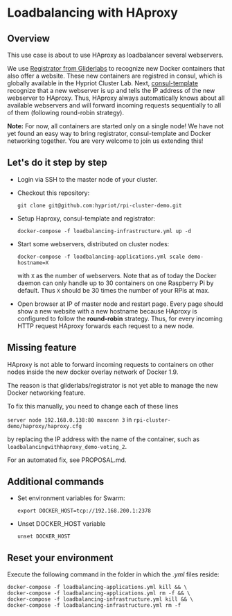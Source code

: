 Loadbalancing with HAproxy
==========================

Overview
---------
This use case is about to use HAproxy as loadbalancer several webservers.

We use [Registrator from Gliderlabs](https://github.com/gliderlabs/registrator) to recognize new Docker containers that also offer a website. These new containers are registred in consul, which is globally available in the Hypriot Cluster Lab. Next, [consul-template](https://github.com/hashicorp/consul-template) recognize that a new webserver is up and tells the IP address of the new webserver to HAproxy.
Thus, HAproxy always automatically knows about all available webservers and will forward incoming requests sequentially to all of them (following round-robin strategy).

**Note:** For now, all containers are started only on a single node! We have not yet found an easy way to bring registrator, consul-template and Docker networking together. You are very welcome to join us extending this!

Let's do it step by step
------------------------

- Login via SSH to the master node of your cluster.
- Checkout this repository:

  `git clone git@github.com:hypriot/rpi-cluster-demo.git`

- Setup Haproxy, consul-template and registrator:

  `docker-compose -f loadbalancing-infrastructure.yml up -d`

- Start some webservers, distributed on cluster nodes:

  `docker-compose -f loadbalancing-applications.yml scale demo-hostname=X`

  with `X` as the number of webservers. Note that as of today the Docker daemon can only handle up to 30 containers on one Raspberry Pi by default. Thus `X` should be 30 times the number of your RPis at max.

- Open browser at IP of master node and restart page. Every page should show a new website with a new hostname because HAproxy is configured to follow the **round-robin** strategy. Thus, for every incoming HTTP request HAproxy forwards each request to a new node.


Missing feature
---------------
HAproxy is not able to forward incoming requests to containers on other nodes inside the new docker overlay network of Docker 1.9.

The reason is that gliderlabs/registrator is not yet able to manage the new Docker networking feature.

To fix this manually, you need to change each of these lines

`server node 192.168.0.138:80 maxconn 3` in `rpi-cluster-demo/haproxy/haproxy.cfg`

by replacing the IP address with the name of the container, such as
`loadbalancingwithhaproxy_demo-voting_2`.

For an automated fix, see PROPOSAL.md.


Additional commands
--------------------
- Set environment variables for Swarm:

  `export DOCKER_HOST=tcp://192.168.200.1:2378`

- Unset DOCKER_HOST variable

  `unset DOCKER_HOST`

Reset your environment
----------------------

Execute the following command in the folder in which the *.yml* files reside:
```
docker-compose -f loadbalancing-applications.yml kill && \
docker-compose -f loadbalancing-applications.yml rm -f && \
docker-compose -f loadbalancing-infrastructure.yml kill && \
docker-compose -f loadbalancing-infrastructure.yml rm -f
```
